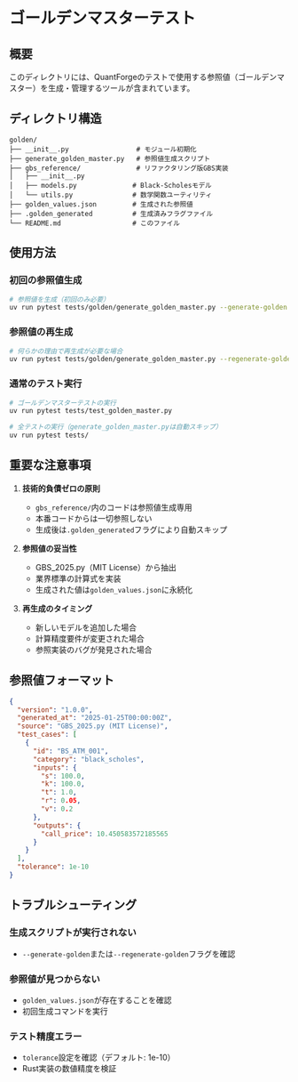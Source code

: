 # ゴールデンマスターテスト

## 概要

このディレクトリには、QuantForgeのテストで使用する参照値（ゴールデンマスター）を生成・管理するツールが含まれています。

## ディレクトリ構造

```
golden/
├── __init__.py                 # モジュール初期化
├── generate_golden_master.py   # 参照値生成スクリプト
├── gbs_reference/              # リファクタリング版GBS実装
│   ├── __init__.py
│   ├── models.py              # Black-Scholesモデル
│   └── utils.py               # 数学関数ユーティリティ
├── golden_values.json         # 生成された参照値
├── .golden_generated          # 生成済みフラグファイル
└── README.md                  # このファイル
```

## 使用方法

### 初回の参照値生成

```bash
# 参照値を生成（初回のみ必要）
uv run pytest tests/golden/generate_golden_master.py --generate-golden
```

### 参照値の再生成

```bash
# 何らかの理由で再生成が必要な場合
uv run pytest tests/golden/generate_golden_master.py --regenerate-golden
```

### 通常のテスト実行

```bash
# ゴールデンマスターテストの実行
uv run pytest tests/test_golden_master.py

# 全テストの実行（generate_golden_master.pyは自動スキップ）
uv run pytest tests/
```

## 重要な注意事項

1. **技術的負債ゼロの原則**
   - `gbs_reference/`内のコードは参照値生成専用
   - 本番コードからは一切参照しない
   - 生成後は`.golden_generated`フラグにより自動スキップ

2. **参照値の妥当性**
   - GBS_2025.py（MIT License）から抽出
   - 業界標準の計算式を実装
   - 生成された値は`golden_values.json`に永続化

3. **再生成のタイミング**
   - 新しいモデルを追加した場合
   - 計算精度要件が変更された場合
   - 参照実装のバグが発見された場合

## 参照値フォーマット

```json
{
  "version": "1.0.0",
  "generated_at": "2025-01-25T00:00:00Z",
  "source": "GBS_2025.py (MIT License)",
  "test_cases": [
    {
      "id": "BS_ATM_001",
      "category": "black_scholes",
      "inputs": {
        "s": 100.0,
        "k": 100.0,
        "t": 1.0,
        "r": 0.05,
        "v": 0.2
      },
      "outputs": {
        "call_price": 10.450583572185565
      }
    }
  ],
  "tolerance": 1e-10
}
```

## トラブルシューティング

### 生成スクリプトが実行されない
- `--generate-golden`または`--regenerate-golden`フラグを確認

### 参照値が見つからない
- `golden_values.json`が存在することを確認
- 初回生成コマンドを実行

### テスト精度エラー
- `tolerance`設定を確認（デフォルト: 1e-10）
- Rust実装の数値精度を検証